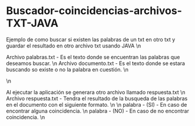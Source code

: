 # Buscador-coincidencias-archivos-TXT-JAVA
Ejemplo de como buscar si existen las palabras de un txt en otro txt y guardar el resultado en otro archivo txt usando JAVA \n

Archivo palabras.txt - Es el texto donde se encuentran las palabras que deseamos buscar. \n
Archivo documento.txt - Es el texto donde se estara buscando so existe o no la palabra en cuestión. \n

\n

Al ejecutar la aplicación se generara otro archivo llamado respuesta.txt \n
Archivo respuesta.txt - Tendra el resultado de la busqueda de las palabras en el documento con el siguiente formato. \n
\n
palabra - (SI) - En caso de encontrar alguna coincidencia. \n
palabra - (NO) - En caso de no encontrar coincidencia. \n
